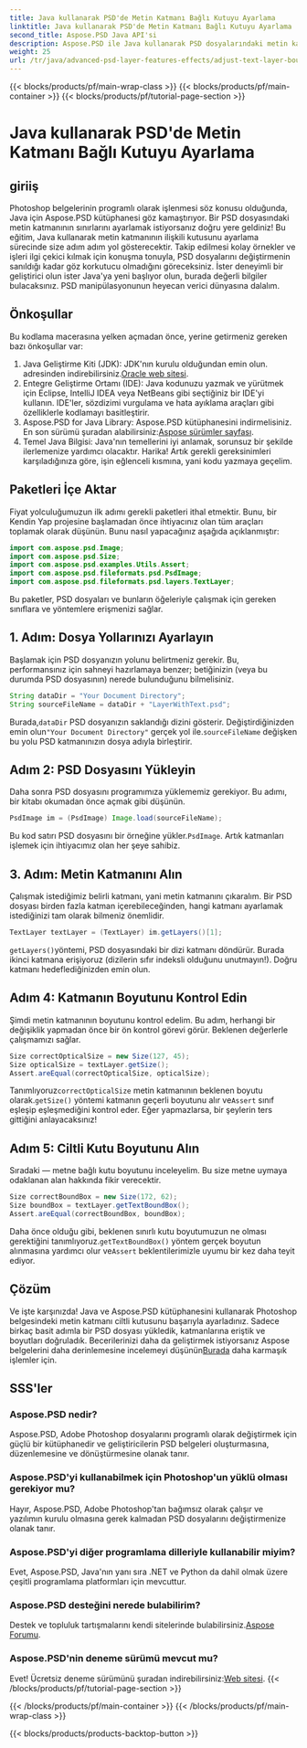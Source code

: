 ```yaml
---
title: Java kullanarak PSD'de Metin Katmanı Bağlı Kutuyu Ayarlama
linktitle: Java kullanarak PSD'de Metin Katmanı Bağlı Kutuyu Ayarlama
second_title: Aspose.PSD Java API'si
description: Aspose.PSD ile Java kullanarak PSD dosyalarındaki metin katmanı sınırlarını ayarlamayı öğrenin. Adım adım talimatlar içeren basit kılavuz.
weight: 25
url: /tr/java/advanced-psd-layer-features-effects/adjust-text-layer-bound-box-psd/
---
```


{{< blocks/products/pf/main-wrap-class >}}
{{< blocks/products/pf/main-container >}}
{{< blocks/products/pf/tutorial-page-section >}}

# Java kullanarak PSD'de Metin Katmanı Bağlı Kutuyu Ayarlama

## giriiş
Photoshop belgelerinin programlı olarak işlenmesi söz konusu olduğunda, Java için Aspose.PSD kütüphanesi göz kamaştırıyor. Bir PSD dosyasındaki metin katmanının sınırlarını ayarlamak istiyorsanız doğru yere geldiniz! Bu eğitim, Java kullanarak metin katmanının ilişkili kutusunu ayarlama sürecinde size adım adım yol gösterecektir.
Takip edilmesi kolay örnekler ve işleri ilgi çekici kılmak için konuşma tonuyla, PSD dosyalarını değiştirmenin sanıldığı kadar göz korkutucu olmadığını göreceksiniz. İster deneyimli bir geliştirici olun ister Java'ya yeni başlıyor olun, burada değerli bilgiler bulacaksınız. PSD manipülasyonunun heyecan verici dünyasına dalalım.
## Önkoşullar
Bu kodlama macerasına yelken açmadan önce, yerine getirmeniz gereken bazı önkoşullar var:
1. Java Geliştirme Kiti (JDK): JDK'nın kurulu olduğundan emin olun. adresinden indirebilirsiniz.[Oracle web sitesi](https://www.oracle.com/java/technologies/javase-jdk11-downloads.html).
2. Entegre Geliştirme Ortamı (IDE): Java kodunuzu yazmak ve yürütmek için Eclipse, IntelliJ IDEA veya NetBeans gibi seçtiğiniz bir IDE'yi kullanın. IDE'ler, sözdizimi vurgulama ve hata ayıklama araçları gibi özelliklerle kodlamayı basitleştirir.
3.  Aspose.PSD for Java Library: Aspose.PSD kütüphanesini indirmelisiniz. En son sürümü şuradan alabilirsiniz:[Aspose sürümler sayfası](https://releases.aspose.com/psd/java/). 
4. Temel Java Bilgisi: Java'nın temellerini iyi anlamak, sorunsuz bir şekilde ilerlemenize yardımcı olacaktır.
Harika! Artık gerekli gereksinimleri karşıladığınıza göre, işin eğlenceli kısmına, yani kodu yazmaya geçelim.
## Paketleri İçe Aktar
Fiyat yolculuğumuzun ilk adımı gerekli paketleri ithal etmektir. Bunu, bir Kendin Yap projesine başlamadan önce ihtiyacınız olan tüm araçları toplamak olarak düşünün. Bunu nasıl yapacağınız aşağıda açıklanmıştır:
```java
import com.aspose.psd.Image;
import com.aspose.psd.Size;
import com.aspose.psd.examples.Utils.Assert;
import com.aspose.psd.fileformats.psd.PsdImage;
import com.aspose.psd.fileformats.psd.layers.TextLayer;
```
Bu paketler, PSD dosyaları ve bunların öğeleriyle çalışmak için gereken sınıflara ve yöntemlere erişmenizi sağlar.
## 1. Adım: Dosya Yollarınızı Ayarlayın
Başlamak için PSD dosyanızın yolunu belirtmeniz gerekir. Bu, performansınız için sahneyi hazırlamaya benzer; betiğinizin (veya bu durumda PSD dosyasının) nerede bulunduğunu bilmelisiniz.

```java
String dataDir = "Your Document Directory"; 
String sourceFileName = dataDir + "LayerWithText.psd";
```
 Burada,`dataDir` PSD dosyanızın saklandığı dizini gösterir. Değiştirdiğinizden emin olun`"Your Document Directory"` gerçek yol ile.`sourceFileName` değişken bu yolu PSD katmanınızın dosya adıyla birleştirir.
## Adım 2: PSD Dosyasını Yükleyin
Daha sonra PSD dosyasını programımıza yüklememiz gerekiyor. Bu adımı, bir kitabı okumadan önce açmak gibi düşünün.

```java
PsdImage im = (PsdImage) Image.load(sourceFileName);
```
 Bu kod satırı PSD dosyasını bir örneğine yükler.`PsdImage`. Artık katmanları işlemek için ihtiyacımız olan her şeye sahibiz.
## 3. Adım: Metin Katmanını Alın
Çalışmak istediğimiz belirli katmanı, yani metin katmanını çıkaralım. Bir PSD dosyası birden fazla katman içerebileceğinden, hangi katmanı ayarlamak istediğinizi tam olarak bilmeniz önemlidir.

```java
TextLayer textLayer = (TextLayer) im.getLayers()[1];
```
`getLayers()`yöntemi, PSD dosyasındaki bir dizi katmanı döndürür. Burada ikinci katmana erişiyoruz (dizilerin sıfır indeksli olduğunu unutmayın!). Doğru katmanı hedeflediğinizden emin olun.
## Adım 4: Katmanın Boyutunu Kontrol Edin
Şimdi metin katmanının boyutunu kontrol edelim. Bu adım, herhangi bir değişiklik yapmadan önce bir ön kontrol görevi görür. Beklenen değerlerle çalışmamızı sağlar.

```java
Size correctOpticalSize = new Size(127, 45);
Size opticalSize = textLayer.getSize();
Assert.areEqual(correctOpticalSize, opticalSize);
```
 Tanımlıyoruz`correctOpticalSize` metin katmanının beklenen boyutu olarak.`getSize()` yöntemi katmanın geçerli boyutunu alır ve`Assert` sınıf eşleşip eşleşmediğini kontrol eder. Eğer yapmazlarsa, bir şeylerin ters gittiğini anlayacaksınız!
## Adım 5: Ciltli Kutu Boyutunu Alın
Sıradaki — metne bağlı kutu boyutunu inceleyelim. Bu size metne uymaya odaklanan alan hakkında fikir verecektir.

```java
Size correctBoundBox = new Size(172, 62);
Size boundBox = textLayer.getTextBoundBox();
Assert.areEqual(correctBoundBox, boundBox);
```
 Daha önce olduğu gibi, beklenen sınırlı kutu boyutumuzun ne olması gerektiğini tanımlıyoruz.`getTextBoundBox()` yöntem gerçek boyutun alınmasına yardımcı olur ve`Assert` beklentilerimizle uyumu bir kez daha teyit ediyor.
## Çözüm
Ve işte karşınızda! Java ve Aspose.PSD kütüphanesini kullanarak Photoshop belgesindeki metin katmanı ciltli kutusunu başarıyla ayarladınız. Sadece birkaç basit adımla bir PSD dosyası yükledik, katmanlarına eriştik ve boyutları doğruladık. Becerilerinizi daha da geliştirmek istiyorsanız Aspose belgelerini daha derinlemesine incelemeyi düşünün[Burada](https://reference.aspose.com/psd/java/) daha karmaşık işlemler için.
## SSS'ler
### Aspose.PSD nedir?
Aspose.PSD, Adobe Photoshop dosyalarını programlı olarak değiştirmek için güçlü bir kütüphanedir ve geliştiricilerin PSD belgeleri oluşturmasına, düzenlemesine ve dönüştürmesine olanak tanır.
### Aspose.PSD'yi kullanabilmek için Photoshop'un yüklü olması gerekiyor mu?
Hayır, Aspose.PSD, Adobe Photoshop'tan bağımsız olarak çalışır ve yazılımın kurulu olmasına gerek kalmadan PSD dosyalarını değiştirmenize olanak tanır.
### Aspose.PSD'yi diğer programlama dilleriyle kullanabilir miyim?
Evet, Aspose.PSD, Java'nın yanı sıra .NET ve Python da dahil olmak üzere çeşitli programlama platformları için mevcuttur.
### Aspose.PSD desteğini nerede bulabilirim?
Destek ve topluluk tartışmalarını kendi sitelerinde bulabilirsiniz.[Aspose Forumu](https://forum.aspose.com/c/psd/34).
### Aspose.PSD'nin deneme sürümü mevcut mu?
 Evet! Ücretsiz deneme sürümünü şuradan indirebilirsiniz:[Web sitesi](https://releases.aspose.com/).
{{< /blocks/products/pf/tutorial-page-section >}}

{{< /blocks/products/pf/main-container >}}
{{< /blocks/products/pf/main-wrap-class >}}

{{< blocks/products/products-backtop-button >}}
